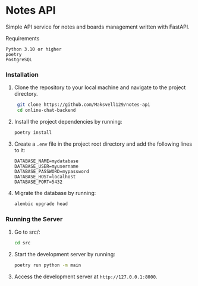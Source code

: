 # Notes API

Simple API service for notes and boards management written with FastAPI.

Requirements

    Python 3.10 or higher
    poetry
    PostgreSQL

### Installation

1. Clone the repository to your local machine and navigate to the project directory.
   ```bash
    git clone https://github.com/Maksvell129/notes-api
    cd online-chat-backend
    ```
2. Install the project dependencies by running:
    ```bash
    poetry install
    ```
3. Create a `.env` file in the project root directory and add the following lines to it:
    ```
    DATABASE_NAME=mydatabase
    DATABASE_USER=myusername
    DATABASE_PASSWORD=mypassword
    DATABASE_HOST=localhost
    DATABASE_PORT=5432
    ```
4. Migrate the database by running:
    ```bash
    alembic upgrade head
    ```

### Running the Server

1. Go to src/:
    ```bash
    cd src
    ```
2. Start the development server by running:
    ```bash
    poetry run python -m main
    ```
3. Access the development server at `http://127.0.0.1:8000`.
